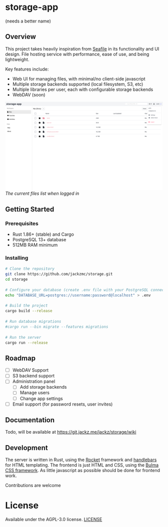 # storage-app

(needs a better name)

## Overview

This project takes heavily inspiration from [Seafile](https://www.seafile.com/) in its functionality and UI design. File hosting service with performance, ease of use, and being lightweight. 

Key features include:

- Web UI for managing files, with minimal/no client-side javascript
- Multiple storage backends supported (local filesystem, S3, etc)
- Multiple libraries per user, each with configurable storage backends
- WebDAV (soon)

![screenshot of files screen](docs/images/screenshot-files.png)
_The current files list when logged in_

## Getting Started

### Prerequisites

- Rust 1.86+ (stable) and Cargo
- PostgreSQL 13+ database
- 512MB RAM minimum

### Installing

```bash
# Clone the repository
git clone https://github.com/jackzmc/storage.git
cd storage

# Configure your database (create .env file with your PostgreSQL connection)
echo "DATABASE_URL=postgres://username:password@localhost" > .env

# Build the project
cargo build --release

# Run database migrations
#cargo run --bin migrate --features migrations

# Run the server
cargo run --release
```

## Roadmap

* [ ] WebDAV Support
* [ ] S3 backend support
* [ ] Administration panel
  * [ ] Add storage backends
  * [ ] Manage users
  * [ ] Change app settings
* [ ] Email support (for password resets, user invites)

## Documentation

Todo, will be available at https://git.jackz.me/jackz/storage/wiki

## Development

The server is written in Rust, using the [Rocket](https://rocket.rs/) framework and [handlebars](https://github.com/sunng87/handlebars-rust) for HTML templating.
The frontend is just HTML and CSS, using the [Bulma CSS framework](https://bulma.io). As little javascript as possible should be done for frontend work.

Contributions are welcome

# License

Available under the AGPL-3.0 license. [LICENSE](LICENSE)